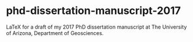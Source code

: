 # phd-dissertation-manuscript-2017
LaTeX for a draft of my 2017 PhD dissertation manuscript at The University of Arizona, Department of Geosciences.
